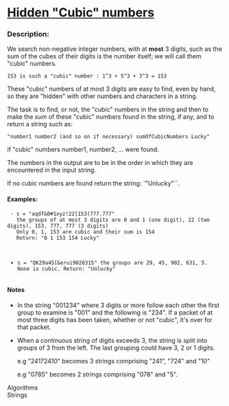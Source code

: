 <div class="w-full panel bg-ui-section"><h1><a href="https://www.codewars.com/kata/55031bba8cba40ada90011c4" target="_blank">Hidden "Cubic" numbers
</a></h1><h3 class="wf-title-alt">Description:</h3><div class="markdown prose max-w-5xl mx-auto overflow-x-auto break-words" id="description"><p>We search non-negative integer numbers, with at <strong>most</strong> 3 digits, such as the sum of the cubes of their digits is the number itself; we will call them "cubic" numbers.</p>
<pre><code>153 is such a "cubic" number : 1^3 + 5^3 + 3^3 = 153
</code></pre>
<p>These "cubic" numbers of at most 3 digits are easy to find, even by hand, so they are "hidden" with other numbers and characters in a string. </p>
<p>The task is to find, or not, the "cubic" numbers in the string and then to make the <em>sum</em> of these "cubic" numbers found in the string, if any, and to return a string such as:</p>
<pre><code>"number1 number2 (and so on if necessary) sumOfCubicNumbers Lucky" 
</code></pre>
<p> if "cubic" numbers number1, number2, ... were found. </p>
<p> The numbers in the output are to be in the order in which they are encountered in the input string.</p>
<p> If no cubic numbers are found return the string: `"Unlucky"``.</p>
<h4 id="examples">Examples:</h4>
<pre><code> - s = "aqdf&amp;0#1xyz!22[153(777.777" 
   the groups of at most 3 digits are 0 and 1 (one digit), 22 (two digits), 153, 777, 777 (3 digits)
   Only 0, 1, 153 are cubic and their sum is 154
   Return: "0 1 153 154 Lucky"

- s = "QK29a45[&amp;erui9026315"
  the groups are 29, 45, 902, 631, 5. None is cubic. Return: "Unlucky"
  </code></pre>
  <h4 id="notes">Notes</h4>

<ul>
<li><p>In the string "001234" where 3 digits or more follow each other the first group to examine is "001" and the following is "234". If a packet of at most three digits has been taken, whether or not "cubic", it's over for that packet. </p>
</li>
<li><p>When a continuous string of digits exceeds 3, the string is split into groups of 3 from the left. The last grouping could have 3, 2 or 1 digits.</p>
<p>e.g "24172410" becomes 3 strings comprising "241", "724" and "10"</p>
<p>e.g "0785" becomes 2 strings comprising "078" and "5".</p>
</li>
</ul></code></pre>
</div><div class="pt-4 max-w-5xl mx-auto"><div class="mt-4"><span><i class="icon-moon-tag "></i></span><div class="keyword-tag">Algorithms</div><div class="keyword-tag">Strings</div></div></div></div>